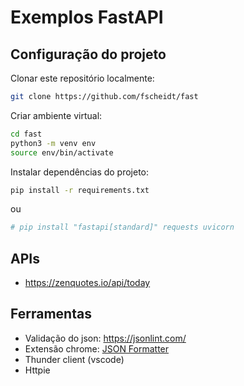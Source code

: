 # Exemplos FastAPI

## Configuração do projeto

Clonar este repositório localmente:

```bash
git clone https://github.com/fscheidt/fast
```

Criar ambiente virtual:

```bash
cd fast
python3 -m venv env
source env/bin/activate
```

Instalar dependências do projeto:

```bash
pip install -r requirements.txt
```

ou
```bash
# pip install "fastapi[standard]" requests uvicorn
```

## APIs
- https://zenquotes.io/api/today

## Ferramentas

- Validação do json: https://jsonlint.com/
- Extensão chrome: [JSON Formatter](https://chromewebstore.google.com/detail/json-formatter/bcjindcccaagfpapjjmafapmmgkkhgoa)
- Thunder client (vscode)
- Httpie

